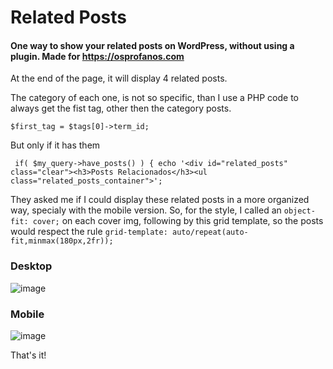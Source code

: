 # Related Posts
#### One way to show your related posts on WordPress, without using a plugin. Made for https://osprofanos.com

At the end of the page, it will display 4 related posts.

The category of each one, is not so specific, than I use a PHP code to always get the fist tag, other then the category posts.

`$first_tag = $tags[0]->term_id;`

But only if it has them

` if( $my_query->have_posts() ) {
            echo '<div id="related_posts" class="clear"><h3>Posts Relacionados</h3><ul class="related_posts_container">';`
            
They asked me if I could display these related posts in a more organized way, specialy with the mobile version. So, for the style, I called an `object-fit: cover;` on each cover img, following by this grid template, so the posts would respect the rule `grid-template: auto/repeat(auto-fit,minmax(180px,2fr));`

### Desktop

![image](https://user-images.githubusercontent.com/70597850/160594939-ced3ffde-18c2-48dd-b2ea-ed9ae9651ebb.png)

### Mobile

![image](https://user-images.githubusercontent.com/70597850/160596829-774daf54-c94f-4ad4-8cbc-6f2cf2b45fd0.png)

That's it!

